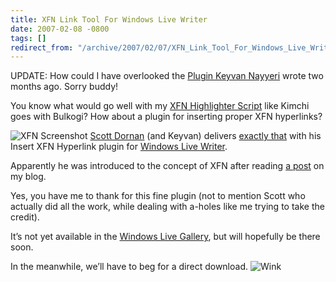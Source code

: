 ```yaml
---
title: XFN Link Tool For Windows Live Writer
date: 2007-02-08 -0800
tags: []
redirect_from: "/archive/2007/02/07/XFN_Link_Tool_For_Windows_Live_Writer.aspx/"
---
```


UPDATE: How could I have overlooked the [Plugin Keyvan
Nayyeri](http://nayyeri.net/archive/2006/12/07/xfn-link-plugin-for-windows-live-writer.aspx "XFN WLW plugin")
wrote two months ago. Sorry buddy!

You know what would go well with my [XFN Highlighter
Script](https://haacked.com/archive/2006/04/05/MakingMicroformatsMoreVisibleAnnouncingTheXFNHighlighterScript.aspx "XFN Highlighter Script")
like Kimchi goes with Bulkogi? How about a plugin for inserting proper
XFN hyperlinks?

![XFN
Screenshot](https://haacked.com/images/haacked_com/WindowsLiveWriter/XFNLinkToolForWindowsLiveWriter_13AAB/o_sshot-1%5B1%5D%5B6%5D.png)
[Scott Dornan](http://geekswithblogs.net/sdorman/ "Scott Dornan") (and
Keyvan) delivers [exactly
that](http://geekswithblogs.net/sdorman/archive/2007/02/08/105859.aspx "Insert XFN Hyperlink Plugin")
with his Insert XFN Hyperlink plugin for [Windows Live
Writer](http://geekswithblogs.net/sdorman/archive/2006/08/24/89164.aspx "Windows Live Writer").

Apparently he was introduced to the concept of XFN after reading [a
post](https://haacked.com/archive/2007/02/01/Night_At_The_Roxbury_With_Mr._Subsonic.aspx "Meeting Rob Conery")
on my blog.

Yes, you have me to thank for this fine plugin (not to mention Scott who
actually did all the work, while dealing with a-holes like me trying to
take the credit).

It’s not yet available in the [Windows Live
Gallery](http://gallery.live.com/default.aspx?l=8 "Windows Live Gallery"),
but will hopefully be there soon.

In the meanwhile, we’ll have to beg for a direct download.
![Wink](https://haacked.com/Images/emotions/smiley-wink.gif)

